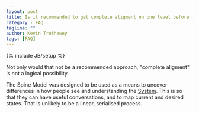 ```yaml
---
layout: post
title: Is it recommended to get complete aligment on one level before moving to the next?
category : FAQ
tagline: ""
author: Kevin Trethewey
tags: [FAQ]
---
```

{% include JB/setup %}

Not only would that not be a recommended approach, "complete aligment" is not a logical possibility.

The Spine Model was designed to be used as a means to uncover differences in how people see and understanding the [System](/faq/WhatIsASystem). This is so that they can have useful conversations, and to map current and desired states. That is unlikely to be a linear, serialised process.
